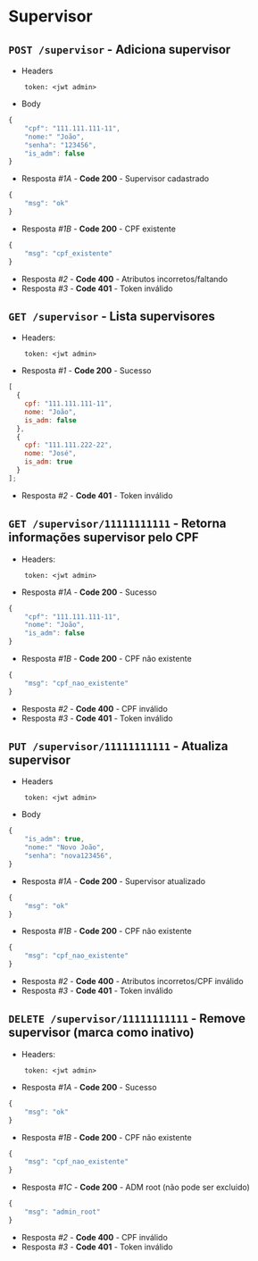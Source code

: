 # Supervisor

## `POST /supervisor` - Adiciona supervisor

- Headers

```
    token: <jwt admin>
```

- Body

```javascript
{
    "cpf": "111.111.111-11",
    "nome:" "João",
    "senha": "123456",
    "is_adm": false
}
```

- Resposta _#1A_ - **Code 200** - Supervisor cadastrado

```javascript
{
    "msg": "ok"
}
```

- Resposta _#1B_ - **Code 200** - CPF existente

```javascript
{
    "msg": "cpf_existente"
}
```

- Resposta _#2_ - **Code 400** - Atributos incorretos/faltando
- Resposta _#3_ - **Code 401** - Token inválido

## `GET /supervisor` - Lista supervisores

- Headers:

```
    token: <jwt admin>
```

- Resposta _#1_ - **Code 200** - Sucesso

```javascript
[
  {
    cpf: "111.111.111-11",
    nome: "João",
    is_adm: false
  },
  {
    cpf: "111.111.222-22",
    nome: "José",
    is_adm: true
  }
];
```

- Resposta _#2_ - **Code 401** - Token inválido

## `GET /supervisor/11111111111` - Retorna informações supervisor pelo CPF

- Headers:

```
    token: <jwt admin>
```

- Resposta _#1A_ - **Code 200** - Sucesso

```javascript
{
    "cpf": "111.111.111-11",
    "nome": "João",
    "is_adm": false
}
```

- Resposta _#1B_ - **Code 200** - CPF não existente

```javascript
{
    "msg": "cpf_nao_existente"
}
```

- Resposta _#2_ - **Code 400** - CPF inválido
- Resposta _#3_ - **Code 401** - Token inválido

## `PUT /supervisor/11111111111` - Atualiza supervisor

- Headers

```
    token: <jwt admin>
```

- Body

```javascript
{
    "is_adm": true,
    "nome:" "Novo João",
    "senha": "nova123456",
}
```

- Resposta _#1A_ - **Code 200** - Supervisor atualizado

```javascript
{
    "msg": "ok"
}
```

- Resposta _#1B_ - **Code 200** - CPF não existente

```javascript
{
    "msg": "cpf_nao_existente"
}
```

- Resposta _#2_ - **Code 400** - Atributos incorretos/CPF inválido
- Resposta _#3_ - **Code 401** - Token inválido

## `DELETE /supervisor/11111111111` - Remove supervisor (marca como inativo)

- Headers:

```
    token: <jwt admin>
```

- Resposta _#1A_ - **Code 200** - Sucesso

```javascript
{
    "msg": "ok"
}
```

- Resposta _#1B_ - **Code 200** - CPF não existente

```javascript
{
    "msg": "cpf_nao_existente"
}
```

- Resposta _#1C_ - **Code 200** - ADM root (não pode ser excluido)

```javascript
{
    "msg": "admin_root"
}
```

- Resposta _#2_ - **Code 400** - CPF inválido
- Resposta _#3_ - **Code 401** - Token inválido
